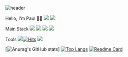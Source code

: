![header](https://capsule-render.vercel.app/api?type=wave&color=auto&animation=fadeIn&height=300&section=header&text=안녕하세요.&fontSize=90)

Hello, I'm Paul 👋🏽
<img src="https://img.shields.io/badge/LinkedIn-0A66C2?style=for-the-badge&logo=LinkedIn&logoColor=black">
<img src="https://img.shields.io/badge/Instagram-E4405F?style=for-the-badge&logo=Instagram&logoColor=black">

Main Stack 
<img src="https://img.shields.io/badge/Spring-6DB33F?style=for-the-badge&logo=Spring&logoColor=black">
<img src="https://img.shields.io/badge/JQuery-0769AD?style=for-the-badge&logo=JQuery&logoColor=black">
<img src="https://img.shields.io/badge/Oracle-F80000F?style=for-the-badge&logo=Oracle&logoColor=black">
<img src="https://img.shields.io/badge/Oracle-F80000F?style=for-the-badge&logo=Oracle&logoColor=black">

Tools
<img src="https://img.shields.io/badge/Git-F05032?style=for-the-badge&logo=git&logoColor=black">[![Hits](https://hits.seeyoufarm.com/api/count/incr/badge.svg?url=https%3A%2F%2Fgithub.com%2Fgrandbird2012&count_bg=%23A53DC8&title_bg=%23422D98&icon=&icon_color=%23E7E7E7&title=hits&edge_flat=false)](https://hits.seeyoufarm.com)
<img src="https://img.shields.io/badge/Eclipse IDE-2C2255?style=for-the-badge&logo=Eclipse IDE&logoColor=black">

[![Anurag's GitHub stats](https://github-readme-stats.vercel.app/api?username=grandbird2012&show_icons=true&theme=radical)]
[![Top Langs](https://github-readme-stats.vercel.app/api/top-langs/?username=grandbird2012&layout=compact)](https://github.com/grandbird2012/code-test-study)
[![Readme Card](https://github-readme-stats.vercel.app/api/pin/?username=grandbird2012&repo=coding-test-study&showowner=true)](https://github.com/grandbird2012/coding-test-study)
<!--
[![Readme Card](https://github-readme-stats.vercel.app/api/pin/?username=anuraghazra&repo=github-readme-stats)](https://github.com/anuraghazra/github-readme-stats)
**grandbird2012/grandbird2012** is a ✨ _special_ ✨ repository because its `README.md` (this file) appears on your GitHub profile.

Here are some ideas to get you started:

- 🔭 I’m currently working on ...
- 🌱 I’m currently learning ...
- 👯 I’m looking to collaborate on ...
- 🤔 I’m looking for help with ...
- 💬 Ask me about ...
- 📫 How to reach me: ...
- 😄 Pronouns: ...
- ⚡ Fun fact: ...
-->
